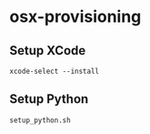# osx-provisioning

## Setup XCode

```
xcode-select --install
```


## Setup Python

```
setup_python.sh
```
